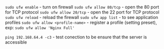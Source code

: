 `sudo ufw enable` - turn on firewall
`sudo ufw allow 80/tcp` - open the 80 port for TCP protocol
`sudo ufw allow 20/tcp` - open the 22 port for TCP protocol
`sudo ufw reload` - reload the firewall
`sudo ufw app list` - to see application profiles
`sudo ufw allow <profile-name>` - register a profile (setting preset), exp: `sudo ufw allow 'Nginx Full'`

`ping 192.168.64.4 -c3` - test conection to be ensure that the server is accessible
